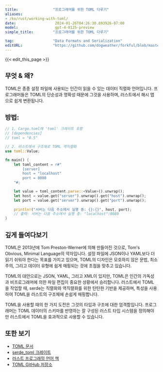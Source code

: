 ```yaml
---
title:                "프로그래머를 위한 TOML 다루기"
aliases:
- /ko/rust/working-with-toml/
date:                  2024-01-26T04:26:30.893926-07:00
model:                 gpt-4-0125-preview
simple_title:         "프로그래머를 위한 TOML 다루기"

tag:                  "Data Formats and Serialization"
editURL:              "https://github.com/dogweather/forkful/blob/master/content/ko/rust/working-with-toml.md"
---
```


{{< edit_this_page >}}

## 무엇 & 왜?
TOML은 종종 설정 파일에 사용되는 인간이 읽을 수 있는 데이터 직렬화 언어입니다. 프로그래머들은 TOML의 단순성과 명확성 때문에 그것을 사용하며, 러스트에서 해시 맵으로 쉽게 변환됩니다.

## 방법:
```Rust
// 1. Cargo.toml에 'toml' 크레이트 포함
// [dependencies]
// toml = "0.5"

// 2. 러스트에서 구조체로 TOML 역직렬화
use toml::Value;

fn main() {
    let toml_content = r#"
        [server]
        host = "localhost"
        port = 8080
    "#;

    let value = toml_content.parse::<Value>().unwrap();
    let host = value.get("server").unwrap().get("host").unwrap();
    let port = value.get("server").unwrap().get("port").unwrap();
    
    println!("서버는 다음 주소에서 실행 중: {}:{}", host, port);
    // 출력: 서버는 다음 주소에서 실행 중: "localhost":8080
}
```

## 깊게 들여다보기
TOML은 2013년에 Tom Preston-Werner에 의해 만들어진 것으로, Tom's Obvious, Minimal Language의 약자입니다. 설정 파일에 JSON이나 YAML보다 더 읽기 쉬워야 한다는 목표를 가지고 있으며, TOML의 디자인은 모호하지 않은 문법, 최소주의, 그리고 데이터 유형에 쉽게 매핑되는 것에 초점을 맞추고 있습니다.

TOML의 대안으로는 JSON, YAML, 그리고 XML이 있지만, TOML은 인간의 가독성과 비프로그래머에 의한 파일 편집이 중요한 상황에서 승리합니다. 러스트에서 TOML을 작업할 때, serde는 직렬화와 역직렬화를 위한 탄탄한 기반을 제공하며, 특성을 사용하여 TOML을 러스트의 구조체에 손쉽게 매핑합니다.

TOML을 사용할 때의 한 가지 도전은 그것의 타입과 구조에 대한 엄격함입니다. 프로그래머는 TOML 데이터의 스키마를 반영하는 잘 구성된 러스트 타입 시스템을 정의해야만 러스트에서 TOML을 효과적으로 사용할 수 있습니다.

## 또한 보기
- [TOML 문서](https://toml.io/en/)
- [serde_toml 크레이트](https://docs.rs/serde_toml/)
- [러스트 프로그래밍 언어 책](https://doc.rust-lang.org/stable/book/)
- [TOML GitHub 저장소](https://github.com/toml-lang/toml)
